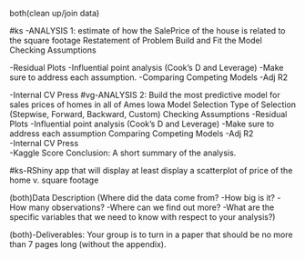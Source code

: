 both(clean up/join data)

#ks -ANALYSIS 1: estimate of how the SalePrice of the house is related to the square footage 
Restatement of Problem Build and Fit the Model Checking Assumptions

-Residual Plots 
-Influential point analysis (Cook’s D and Leverage) 
-Make sure to address each assumption. 
-Comparing Competing Models 
-Adj R2

-Internal CV Press
#vg-ANALYSIS 2: Build the most predictive model for sales prices of homes in all of Ames Iowa
Model Selection
Type of Selection (Stepwise, Forward, Backward, Custom)
	Checking Assumptions 
		-Residual Plots
		-Influential point analysis (Cook’s D and Leverage)
		-Make sure to address each assumption
	Comparing Competing Models
		-Adj R2   
		-Internal CV Press   
		-Kaggle Score 
Conclusion: A short summary of the analysis.  

#ks-RShiny app that will display at least display a scatterplot of price of the home v. square footage 



(both)Data Description (Where did the data come from? 
-How big is it? 
-How many observations? 
-Where can we find out more? 
-What are the specific variables that we need to know with respect to your analysis?)


(both)-Deliverables: Your group is to turn in a paper that should be no more than 7 pages long (without the appendix).
